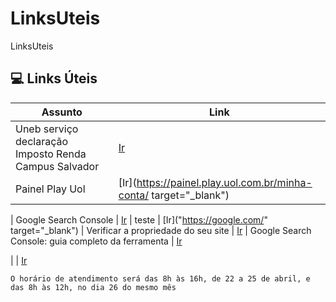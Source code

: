 # LinksUteis
LinksUteis

## 💻 Links Úteis
| Assunto | Link | 
|-------|---------|
| Uneb serviço declaração Imposto Renda Campus Salvador | [Ir](https://sociedadeonline.com/uneb-oferece-servico-gratuito-de-declaracao-do-imposto-de-renda-no-campus-de-salvador/)
| Painel Play Uol | [Ir](https://painel.play.uol.com.br/minha-conta/ target="_blank")




| Google Search Console | [Ir](https://search.google.com/search-console/welcome?utm_source=about-page/)
| teste |                 [Ir]("https://google.com/" target="_blank")
| Verificar a propriedade do seu site | [Ir](https://support.google.com/webmasters/answer/9008080#domain_name_verification&zippy=%2Cprovedor-do-nome-de-dom%C3%ADnio/)
| Google Search Console: guia completo da ferramenta | [Ir](https://www.hostgator.com.br/blog/google-search-console/?gad_source=1&gclid=CjwKCAjw47i_BhBTEiwAaJfPpv1sQnEUbtJYa5-F--w2ijyY-tBAqGICX77r6pVKj8lXB3nPCUqscBoCZBYQAvD_BwE/)

|  | [Ir](/)









```
O horário de atendimento será das 8h às 16h, de 22 a 25 de abril, e das 8h às 12h, no dia 26 do mesmo mês
```
